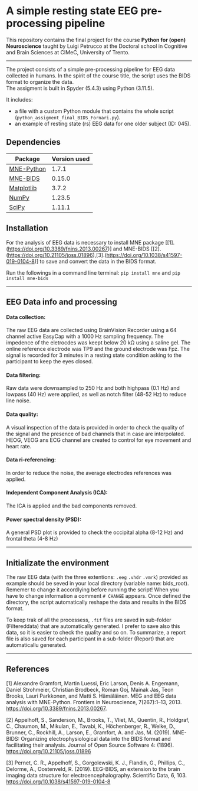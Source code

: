 # A simple resting state EEG pre-processing pipeline

This repository contains the final project for the course **Python for (open) Neuroscience** taught by Luigi Petrucco at the Doctoral school in Cognitive and Brain Sciences at CIMeC, University of Trento.

***
The project consists of a simple pre-processing pipeline for EEG data collected in humans. In the spirit of the course title, the script uses the BIDS format to organize the data.  
The assigment is built in Spyder (5.4.3) using Python (3.11.5).

It includes:
- a file with a custom Python module that contains the whole script (`python_assigment_final_BIDS_Fornari.py`).
- an example of resting state (rs) EEG data for one older subject (ID: 045).

## Dependencies

| Package   | Version used | 
|-----------|--------------|
| [MNE-Python](https://mne.tools/stable/index.html)     | 1.7.1        | 
| [MNE-BIDS](https://mne.tools/mne-bids/stable/index.html)  | 0.15.0       |
| [Matplotlib](https://matplotlib.org/)| 3.7.2        |
| [NumPy](https://numpy.org/)    | 1.23.5       | 
| [SciPy](https://scipy.org/)    | 1.11.1       |


## Installation

For the analysis of EEG data is necessary to install MNE package [[1].(https://doi.org/10.3389/fnins.2013.00267)] and MNE-BIDS [[2].(https://doi.org/10.21105/joss.01896),[3].(https://doi.org/10.1038/s41597-019-0104-8)] to save and convert the data in the BIDS format.

Run the followings in a command line terminal: `pip install mne` and `pip install mne-bids`

***

## EEG Data info and processing 

#### Data collection:
The raw EEG data are collected using BrainVision Recorder using a 64 channel active EasyCap with a 1000 Hz sampling frequency. The impedence of the eletrocdes was keept below 20 kΩ using a saline gel.
The online reference electrode was TP9 and the ground electrode was Fpz.
The signal is recorded for 3 minutes in a resting state condition asking to the participant to keep the eyes closed.

#### Data filtering:
Raw data were downsampled to 250 Hz and both highpass (0.1 Hz) and lowpass (40 Hz) were applied, as well as notch filter (48-52 Hz) to reduce line noise.

#### Data quality:
A visual inspection of the data is provided in order to check the quality of the signal and the presence of bad channels that in case are interpolated. HEOG, VEOG ans ECG channel are created to control for eye movement and heart rate.

#### Data ri-referencing:
In order to reduce the noise, the average electrodes references was applied.

#### Independent Component Analysis (ICA):
The ICA is applied and the bad components removed.

#### Power spectral density (PSD):
A general PSD plot is provided to check the occipital alpha (8-12 Hz) and frontal theta (4-8 Hz)

***

## Initializate the environment

The raw EEG data (with the three extentions: `.eeg` `.vhdr` `.vmrk`) provided as example should be seved in your local directory (variable name: bids_root). 
Rememer to change it accordlying before running the script! When you have to change information a comment `# CHANGE` appears.
Once defined the directory, the script automatically reshape the data and results in the BIDS format. 

To keep trak of all the processess, `.fif` files are saved in sub-folder (Filtereddata) that are automatically generated. I prefer to save also this data, so it is easier to check the quality and so on.
To summarize, a report file is also saved for each participant in a sub-folder (Report) that are automaticallu generated.

***

## References
[1] Alexandre Gramfort, Martin Luessi, Eric Larson, Denis A. Engemann, Daniel Strohmeier, Christian Brodbeck, Roman Goj, Mainak Jas, Teon Brooks, Lauri Parkkonen, and Matti S. Hämäläinen. MEG and EEG data analysis with MNE-Python. Frontiers in Neuroscience, 7(267):1–13, 2013. https://doi.org/10.3389/fnins.2013.00267.

[2] Appelhoff, S., Sanderson, M., Brooks, T., Vliet, M., Quentin, R., Holdgraf, C., Chaumon, M., Mikulan, E., Tavabi, K., Höchenberger, R., Welke, D., Brunner, C., Rockhill, A., Larson, E., Gramfort, A. and Jas, M. (2019). MNE-BIDS: Organizing electrophysiological data into the BIDS format and facilitating their analysis. Journal of Open Source Software 4: (1896). https://doi.org/10.21105/joss.01896

[3] Pernet, C. R., Appelhoff, S., Gorgolewski, K. J., Flandin, G., Phillips, C., Delorme, A., Oostenveld, R. (2019). EEG-BIDS, an extension to the brain imaging data structure for electroencephalography. Scientific Data, 6, 103. https://doi.org/10.1038/s41597-019-0104-8



